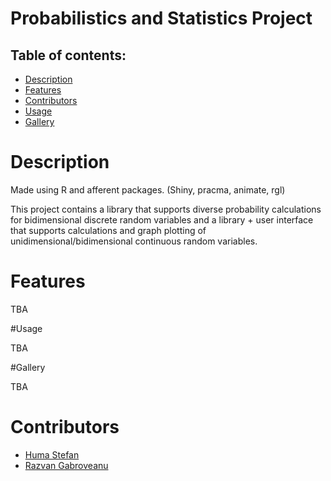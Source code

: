 # Probabilistics and Statistics Project

## **Table of contents:**
- [Description](#description)
- [Features](#features)
- [Contributors](#contributors)
- [Usage](#usage)
- [Gallery](#gallery)

# Description
Made using R and afferent packages. (Shiny, pracma, animate, rgl)

This project contains a library that supports diverse probability calculations for bidimensional discrete random variables and a library + user interface that supports calculations and 
graph plotting of unidimensional/bidimensional continuous random variables.

# Features

TBA

#Usage

TBA

#Gallery

TBA

# Contributors
- [Huma Stefan](https://github.com/Steven23X)
- [Razvan Gabroveanu](https://github.com/GabroveanuRazvan)
